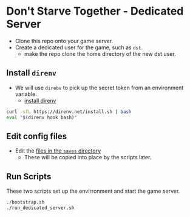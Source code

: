 # Don't Starve Together - Dedicated Server

* Clone this repo onto your game server.
* Create a dedicated user for the game, such as `dst`.
  * make the repo clone the home directory of the new dst user.

## Install `direnv`

* We will use `direbv` to pick up the secret token from an environment variable.
  * [install direnv](https://direnv.net/docs/installation.html)

```sh
curl -sfL https://direnv.net/install.sh | bash 
eval "$(direnv hook bash)"
```

## Edit config files

* Edit the [files in the `saves` directory](https://github.com/devsecfranklin/game-server-dontstarvetogether/tree/main/saves) 
  * These will be copied into place by the scripts later.

## Run Scripts

These two scripts set up the envirronment and start the game server.

```sh
./bootstrap.sh
./run_dedicated_server.sh
```

